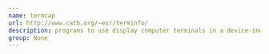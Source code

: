 ```yaml
---
name: termcap
url: http://www.catb.org/~esr/terminfo/
description: programs to use display computer terminals in a device-independent manner. URL : http://www.catb.org/~esr/terminfo/ Groups : None
group: None
---
```

